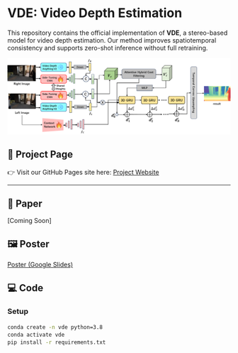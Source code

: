 # VDE: Video Depth Estimation

This repository contains the official implementation of **VDE**, a stereo-based model for video depth estimation. Our method improves spatiotemporal consistency and supports zero-shot inference without full retraining.

![teaser](preview_image.png)

## 🔗 Project Page
👉 Visit our GitHub Pages site here: [Project Website](https://bazziprincess.github.io/3DV_Video_Depth_Estimation_2025/)

---

## 📄 Paper
[Coming Soon]

## 🖼 Poster
[Poster (Google Slides)](https://docs.google.com/presentation/d/e/2PACX-1vSpqnjFj72oaubtUzlmMZMxKtOtmZ8zasNSsMiVIkfq71dh14kQmlivHQIKifhmGQ/pub?start=false&loop=false&delayms=3000)

## 💻 Code

### Setup
```bash
conda create -n vde python=3.8
conda activate vde
pip install -r requirements.txt
